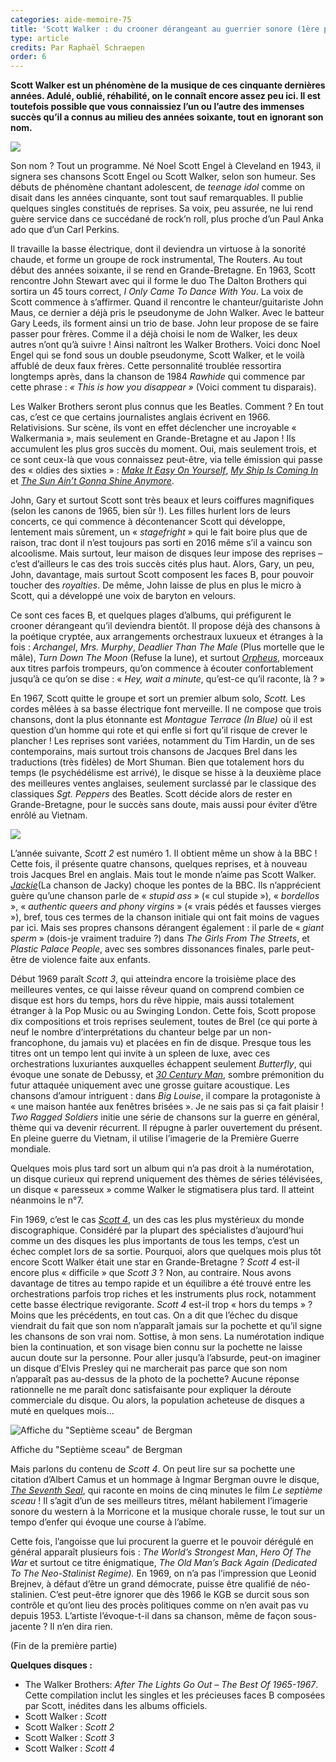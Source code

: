 ```yaml
---
categories: aide-memoire-75
title: 'Scott Walker : du crooner dérangeant au guerrier sonore (1ère partie)'
type: article
credits: Par Raphaël Schraepen
order: 6
---
```

**Scott Walker est un phénomène de la musique de ces cinquante dernières années. Adulé, oublié, réhabilité, on le connaît encore assez peu ici. Il est toutefois possible que vous connaissiez l’un ou l’autre des immenses succès qu’il a connus au milieu des années soixante, tout en ignorant son nom.**

![](/assets/uploads/am75_p.8_schraepen.jpg)

Son nom ? Tout un programme. Né Noel Scott Engel à Cleveland en 1943, il signera ses chansons Scott Engel ou Scott Walker, selon son humeur. Ses débuts de phénomène chantant adolescent, de _teenage idol_ comme on disait dans les années cinquante, sont tout sauf remarquables. Il publie quelques singles constitués de reprises. Sa voix, peu assurée, ne lui rend guère service dans ce succédané de rock’n roll, plus proche d’un Paul Anka ado que d’un Carl Perkins.

Il travaille la basse électrique, dont il deviendra un virtuose à la sonorité chaude, et forme un groupe de rock instrumental, The Routers. Au tout début des années soixante, il se rend en Grande-Bretagne. En 1963, Scott rencontre John Stewart avec qui il forme le duo The Dalton Brothers qui sortira un 45 tours correct, _I Only Came To Dance With You_. La voix de Scott commence à s’affirmer. Quand il rencontre le chanteur/guitariste John Maus, ce dernier a déjà pris le pseudonyme de John Walker. Avec le batteur Gary Leeds, ils forment ainsi un trio de base. John leur propose de se faire passer pour frères. Comme il a déjà choisi le nom de Walker, les deux autres n’ont qu’à suivre ! Ainsi naîtront les Walker Brothers. Voici donc Noel Engel qui se fond sous un double pseudonyme, Scott Walker, et le voilà affublé de deux faux frères. Cette personnalité troublée ressortira longtemps après, dans la chanson de 1984 _Rawhide_ qui commence par cette phrase : _« This is how you disappear »_ (Voici comment tu disparais).

Les Walker Brothers seront plus connus que les Beatles. Comment ? En tout cas, c’est ce que certains journalistes anglais écrivent en 1966. Relativisions. Sur scène, ils vont en effet déclencher une incroyable « Walkermania », mais seulement en Grande-Bretagne et au Japon ! Ils accumulent les plus gros succès du moment. Oui, mais seulement trois, et ce sont ceux-là que vous connaissez peut-être, via telle émission qui passe des « oldies des sixties » : *[Make It Easy On Yourself](https://www.youtube.com/watch?v=bZTS9H-l5qQ)*, *[My Ship Is Coming In](https://www.youtube.com/watch?v=SHWoR0y-jGI)* et *[The Sun Ain’t Gonna Shine Anymore](https://www.youtube.com/watch?v=Q11ium_-Lv8)*.

John, Gary et surtout Scott sont très beaux et leurs coiffures magnifiques (selon les canons de 1965, bien sûr !). Les filles hurlent lors de leurs concerts, ce qui commence à décontenancer Scott qui développe, lentement mais sûrement, un « _stagefright_ » qui le fait boire plus que de raison, trac dont il n’est toujours pas sorti en 2016 même s’il a vaincu son alcoolisme. Mais surtout, leur maison de disques leur impose des reprises – c’est d’ailleurs le cas des trois succès cités plus haut. Alors, Gary, un peu, John, davantage, mais surtout Scott composent les faces B, pour pouvoir toucher des _royalties_. De même, John laisse de plus en plus le micro à Scott, qui a développé une voix de baryton en velours.

Ce sont ces faces B, et quelques plages d’albums, qui préfigurent le crooner dérangeant qu’il deviendra bientôt. Il propose déjà des chansons à la poétique cryptée, aux arrangements orchestraux luxueux et étranges à la fois : _Archangel_, _Mrs. Murphy_, _Deadlier Than The Male_ (Plus mortelle que le mâle), _Turn Down The Moon_ (Refuse la lune), et surtout *[Orpheus](https://www.youtube.com/watch?v=5y6nZB_QNEs)*, morceaux aux titres parfois trompeurs, qu’on commence à écouter confortablement jusqu’à ce qu’on se dise : « _Hey, wait a minute_, qu’est-ce qu’il raconte, là ? »

En 1967, Scott quitte le groupe et sort un premier album solo, _Scott._ Les cordes mêlées à sa basse électrique font merveille. Il ne compose que trois chansons, dont la plus étonnante est _Montague Terrace (In Blue)_ où il est question d’un homme qui rote et qui enfle si fort qu’il risque de crever le plancher ! Les reprises sont variées, notamment du Tim Hardin, un de ses contemporains, mais surtout trois chansons de Jacques Brel dans les traductions (très fidèles) de Mort Shuman. Bien que totalement hors du temps (le psychédélisme est arrivé), le disque se hisse à la deuxième place des meilleures ventes anglaises, seulement surclassé par le classique des classiques _Sgt. Peppers_ des Beatles. Scott décide alors de rester en Grande-Bretagne, pour le succès sans doute, mais aussi pour éviter d’être enrôlé au Vietnam.

![](/assets/uploads/scott_walker.jpg)

L’année suivante, _Scott 2_ est numéro 1. Il obtient même un show à la BBC ! Cette fois, il présente quatre chansons, quelques reprises, et à nouveau trois Jacques Brel en anglais. Mais tout le monde n’aime pas Scott Walker. *[Jackie](https://www.youtube.com/watch?v=eKtZf62BQzM)*(La chanson de Jacky) choque les pontes de la BBC. Ils n’apprécient guère qu’une chanson parle de « _stupid ass_ » (« cul stupide »), « _bordellos_ », « _authentic queers and phony virgins_ » (« vrais pédés et fausses vierges »), bref, tous ces termes de la chanson initiale qui ont fait moins de vagues par ici. Mais ses propres chansons dérangent également : il parle de « _giant sperm_ » (dois-je vraiment traduire ?) dans _The Girls_ _From The Streets_, et _Plastic Palace People_, avec ses sombres dissonances finales, parle peut-être de violence faite aux enfants.

Début 1969 paraît _Scott 3_, qui atteindra encore la troisième place des meilleures ventes, ce qui laisse rêveur quand on comprend combien ce disque est hors du temps, hors du rêve hippie, mais aussi totalement étranger à la Pop Music ou au Swinging London. Cette fois, Scott propose dix compositions et trois reprises seulement, toutes de Brel (ce qui porte à neuf le nombre d’interprétations du chanteur belge par un non-francophone, du jamais vu) et placées en fin de disque. Presque tous les titres ont un tempo lent qui invite à un spleen de luxe, avec ces orchestrations luxuriantes auxquelles échappent seulement _Butterfly_, qui évoque une sonate de Debussy, et *[30 Century Man](https://www.youtube.com/watch?v=Z5aaJG1Nb-M)*, sombre prémonition du futur attaquée uniquement avec une grosse guitare acoustique. Les chansons d’amour intriguent : dans _Big Louise_, il compare la protagoniste à « une maison hantée aux fenêtres brisées ». Je ne sais pas si ça fait plaisir ! _Two Ragged Soldiers_ initie une série de chansons sur la guerre en général, thème qui va devenir récurrent. Il répugne à parler ouvertement du présent. En pleine guerre du Vietnam, il utilise l’imagerie de la Première Guerre mondiale.

Quelques mois plus tard sort un album qui n’a pas droit à la numérotation, un disque curieux qui reprend uniquement des thèmes de séries télévisées, un disque « paresseux » comme Walker le stigmatisera plus tard. Il atteint néanmoins le n°7.

Fin 1969, c’est le cas _[Scott 4](https://www.youtube.com/watch?v=BFxN67HIYvA)_, un des cas les plus mystérieux du monde discographique. Considéré par la plupart des spécialistes d’aujourd’hui comme un des disques les plus importants de tous les temps, c’est un échec complet lors de sa sortie. Pourquoi, alors que quelques mois plus tôt encore Scott Walker était une star en Grande-Bretagne ? _Scott 4_ est-il encore plus « difficile » que _Scott 3_ ? Non, au contraire. Nous avons davantage de titres au tempo rapide et un équilibre a été trouvé entre les orchestrations parfois trop riches et les instruments plus rock, notamment cette basse électrique revigorante. _Scott 4_ est-il trop « hors du temps » ? Moins que les précédents, en tout cas. On a dit que l’échec du disque viendrait du fait que son nom n’apparaît jamais sur la pochette et qu’il signe les chansons de son vrai nom. Sottise, à mon sens. La numérotation indique bien la continuation, et son visage bien connu sur la pochette ne laisse aucun doute sur la personne. Pour aller jusqu’à l’absurde, peut-on imaginer un disque d’Elvis Presley qui ne marcherait pas parce que son nom n’apparaît pas au-dessus de la photo de la pochette? Aucune réponse rationnelle ne me paraît donc satisfaisante pour expliquer la déroute commerciale du disque. Ou alors, la population acheteuse de disques a muté en quelques mois…

![Affiche du "Septième sceau" de Bergman](/assets/uploads/seventhsealposter.jpg)

<span class="copyright">Affiche du "Septième sceau" de Bergman</span>

Mais parlons du contenu de _Scott 4_. On peut lire sur sa pochette une citation d’Albert Camus et un hommage à Ingmar Bergman ouvre le disque, *[The Seventh Seal](https://www.youtube.com/watch?v=jMUk1R_fKEA)*, qui raconte en moins de cinq minutes le film _Le septième sceau_ ! Il s’agit d’un de ses meilleurs titres, mêlant habilement l’imagerie sonore du western à la Morricone et la musique chorale russe, le tout sur un tempo d’enfer qui évoque une course à l’abîme.

Cette fois, l’angoisse que lui procurent la guerre et le pouvoir dérégulé en général apparaît plusieurs fois : _The World’s Strongest Man_, _Hero Of The War_ et surtout ce titre énigmatique, _The Old Man’s Back Again (Dedicated To The Neo-Stalinist Regime)._ En 1969, on n’a pas l’impression que Leonid Brejnev, à défaut d’être un grand démocrate, puisse être qualifié de néo-stalinien. C’est peut-être ignorer que dès 1966 le KGB se durcit sous son contrôle et qu’ont lieu des procès politiques comme on n’en avait pas vu depuis 1953. L’artiste l’évoque-t-il dans sa chanson, même de façon sous-jacente ? Il n’en dira rien.

(Fin de la première partie)

**Quelques disques :**

* The Walker Brothers: _After The Lights Go Out – The Best Of 1965-1967_. Cette compilation inclut les singles et les précieuses faces B composées par Scott, inédites dans les albums officiels.
* Scott Walker : _Scott_
* Scott Walker : _Scott 2_
* Scott Walker : _Scott 3_
* Scott Walker : _Scott 4_
